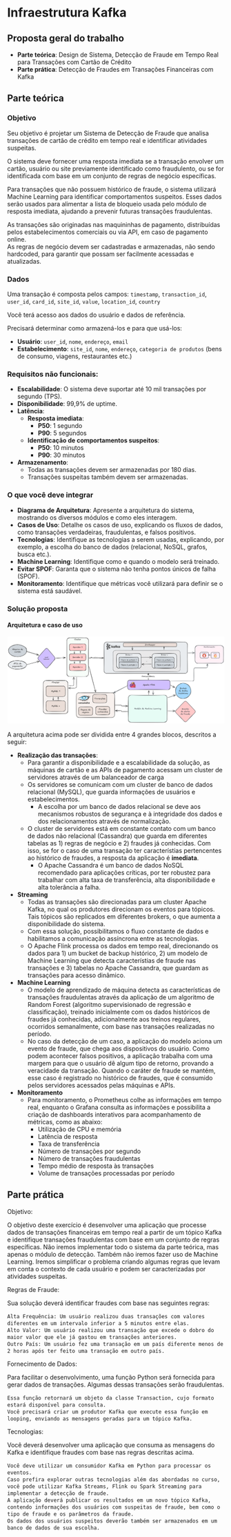 # Infraestrutura Kafka

## Proposta geral do trabalho
- **Parte teórica**: Design de Sistema, Detecção de Fraude em Tempo Real para Transações com Cartão de Crédito
- **Parte prática**: Detecção de Fraudes em Transações Financeiras com Kafka

## Parte teórica

### Objetivo
<p>Seu objetivo é projetar um Sistema de Detecção de Fraude que analisa transações de cartão de crédito em tempo real e identificar atividades suspeitas.<br>
<p>O sistema deve fornecer uma resposta imediata se a transação envolver um cartão, usuário ou site previamente identificado como fraudulento, ou se for identificada com base em um conjunto de regras de negócio específicas.<br>
<p>Para transações que não possuem histórico de fraude, o sistema utilizará Machine Learning para identificar comportamentos suspeitos. Esses dados serão usados para alimentar a lista de bloqueio usada pelo módulo de resposta imediata, ajudando a prevenir futuras transações fraudulentas.<br>
<p>As transações são originadas nas maquininhas de pagamento, distribuídas pelos estabelecimentos comerciais ou via API, em caso de pagamento online.<br>
As regras de negócio devem ser cadastradas e armazenadas, não sendo hardcoded, para garantir que possam ser facilmente acessadas e atualizadas.

### Dados
Uma transação é composta pelos campos: `timestamp`, `transaction_id`, `user_id`, `card_id`, `site_id`, `value`, `location_id`, `country`

Você terá acesso aos dados do usuário e dados de referência. 

Precisará determinar como armazená-los e para que usá-los:<br>
- **Usuário**: `user_id`, `nome`, `endereço`, `email`
- **Estabelecimento**: `site_id`, `nome`, `endereço`, `categoria de produtos` (bens de consumo, viagens, restaurantes etc.)

### Requisitos não funcionais:
- **Escalabilidade**: O sistema deve suportar até 10 mil transações por segundo (TPS).
- **Disponibilidade**: 99,9% de uptime.
- **Latência**:
    - **Resposta imediata**:
        - **P50**: 1 segundo
        - **P90**: 5 segundos
    - **Identificação de comportamentos suspeitos**:
        - **P50**: 10 minutos
        - **P90**: 30 minutos
- **Armazenamento**:
    - Todas as transações devem ser armazenadas por 180 dias.
    - Transações suspeitas também devem ser armazenadas.

### O que você deve integrar

- **Diagrama de Arquitetura**: Apresente a arquitetura do sistema, mostrando os diversos módulos e como eles interagem.
- **Casos de Uso**: Detalhe os casos de uso, explicando os fluxos de dados, como transações verdadeiras, fraudulentas, e falsos positivos.
- **Tecnologias**: Identifique as tecnologias a serem usadas, explicando, por exemplo, a escolha do banco de dados (relacional, NoSQL, grafos, busca etc.).
- **Machine Learning**: Identifique como e quando o modelo será treinado.
- **Evitar SPOF**: Garanta que o sistema não tenha pontos únicos de falha (SPOF).
- **Monitoramento**: Identifique que métricas você utilizará para definir se o sistema está saudável.

### Solução proposta

#### Arquitetura e caso de uso

![arquitetura](./img/arquitetura.png)

A arquitetura acima pode ser dividida entre 4 grandes blocos, descritos a seguir:

- **Realização das transações**:
    - Para garantir a disponibilidade e a escalabilidade da solução, as máquinas de cartão e as APIs de pagamento acessam um cluster de servidores através de um balanceador de carga
    - Os servidores se comunicam com um cluster de banco de dados relacional (MySQL), que guarda informações de usuários e estabelecimentos.
        - A escolha por um banco de dados relacional se deve aos mecanismos robustos de segurança e à integridade dos dados e dos relacionamentos através de normalização. 
    - O cluster de servidores está em constante contato com um banco de dados não relacional (Cassandra) que guarda em diferentes tabelas as 1) regras de negócio e 2) fraudes já conhecidas. Com isso, se for o caso de uma transação ter característias pertencentes ao histórico de fraudes, a resposta da aplicação é **imediata**.
        - O Apache Cassandra é um banco de dados NoSQL recomendado para aplicações críticas, por ter robustez para trabalhar com alta taxa de transferência, alta disponibilidade e alta tolerância a falha.
- **Streaming**
    - Todas as transações são direcionadas para um cluster Apache Kafka, no qual os produtores direcionam os eventos para tópicos. Tais tópicos são replicados em diferentes brokers, o que aumenta a disponibilidade do sistema. 
    - Com essa solução, possibilitamos o fluxo constante de dados e habilitamos a comunicação assíncrona entre as tecnologias.
    - O Apache Flink processa os dados em tempo real, direcionando os dados para 1) um bucket de backup histórico, 2) um modelo de Machine Learning que detecta característias de fraude nas transações e 3) tabelas no Apache Cassandra, que guardam as transações para acesso dinâmico.
- **Machine Learning**
    - O modelo de aprendizado de máquina detecta as características de transações fraudulentas através da aplicação de um algoritmo de Random Forest (algoritmo supervisionado de regressão e classificação), treinado inicialmente com os dados históricos de fraudes já conhecidas, adicionalmente aos treinos regulares, ocorridos semanalmente, com base nas transações realizadas no período.
    - No caso da detecção de um caso, a aplicação do modelo aciona um evento de fraude, que chega aos dispositivos do usuário. Como podem acontecer falsos positivos, a aplicação trabalha com uma margem para que o usuário dê algum tipo de retorno, provando a veracidade da transação. Quando o caráter de fraude se mantém, esse caso é registrado no histórico de fraudes, que é consumido pelos servidores acessados pelas máquinas e APIs.
- **Monitoramento**
    - Para monitoramento, o Prometheus colhe as informações em tempo real, enquanto o Grafana consulta as informações e possibilita a criação de dashboards interativos para acompanhamento de métricas, como as abaixo:
        - Utilização de CPU e memória
        - Latência de resposta
        - Taxa de transferência
        - Número de transações por segundo
        - Número de transações fraudulentas
        - Tempo médio de resposta às transações
        - Volume de transações processadas por período

## Parte prática

Objetivo:

O objetivo deste exercício é desenvolver uma aplicação que processe dados de transações financeiras em tempo real a partir de um tópico Kafka e identifique transações fraudulentas com base em um conjunto de regras específicas. Não iremos implementar todo o sistema da parte teórica, mas apenas o módulo de detecção. Também não iremos fazer uso de Machine Learning. Iremos simplificar o problema criando algumas regras que levam em conta o contexto de cada usuário e podem ser caracterizadas por atividades suspeitas. 

Regras de Fraude:

Sua solução deverá identificar fraudes com base nas seguintes regras:

    Alta Frequência: Um usuário realizou duas transações com valores diferentes em um intervalo inferior a 5 minutos entre elas.
    Alto Valor: Um usuário realizou uma transação que excede o dobro do maior valor que ele já gastou em transações anteriores.
    Outro País: Um usuário fez uma transação em um país diferente menos de 2 horas após ter feito uma transação em outro país.

Fornecimento de Dados:

Para facilitar o desenvolvimento, uma função Python será fornecida para gerar dados de transações. Algumas dessas transações serão fraudulentas.

    Essa função retornará um objeto da classe Transaction, cujo formato estará disponível para consulta.
    Você precisará criar um produtor Kafka que execute essa função em looping, enviando as mensagens geradas para um tópico Kafka.

Tecnologias:

Você deverá desenvolver uma aplicação que consuma as mensagens do Kafka e identifique fraudes com base nas regras descritas acima.

    Você deve utilizar um consumidor Kafka em Python para processar os eventos.
    Caso prefira explorar outras tecnologias além das abordadas no curso, você pode utilizar Kafka Streams, Flink ou Spark Streaming para implementar a detecção de fraude.
    A aplicação deverá publicar os resultados em um novo tópico Kafka, contendo informações dos usuários com suspeitas de fraude, bem como o tipo de fraude e os parâmetros da fraude.
    Os dados dos usuários suspeitos deverão também ser armazenados em um banco de dados de sua escolha.
